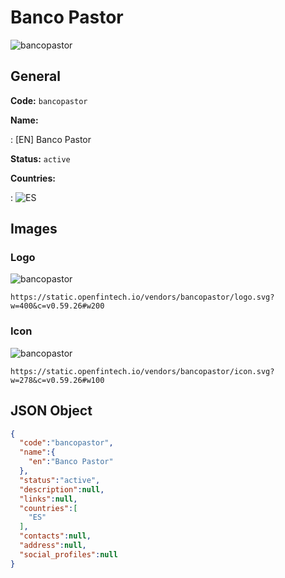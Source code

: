 
# Banco Pastor 
![bancopastor](https://static.openfintech.io/vendors/bancopastor/logo.svg?w=400&c=v0.59.26#w200)  

## General 
 
**Code:** `bancopastor` 
 
**Name:** 
 
:	[EN] Banco Pastor 
 
**Status:** `active` 
 
 
**Countries:** 
 
:	![ES](https://cdnjs.cloudflare.com/ajax/libs/flag-icon-css/3.3.0/flags/4x3/es.svg#w24)  

## Images 

### Logo 
 
![bancopastor](https://static.openfintech.io/vendors/bancopastor/logo.svg?w=400&c=v0.59.26#w200)  

```
https://static.openfintech.io/vendors/bancopastor/logo.svg?w=400&c=v0.59.26#w200
```  

### Icon 
 
![bancopastor](https://static.openfintech.io/vendors/bancopastor/icon.svg?w=278&c=v0.59.26#w100)  

```
https://static.openfintech.io/vendors/bancopastor/icon.svg?w=278&c=v0.59.26#w100
```  

## JSON Object 

```json
{
  "code":"bancopastor",
  "name":{
    "en":"Banco Pastor"
  },
  "status":"active",
  "description":null,
  "links":null,
  "countries":[
    "ES"
  ],
  "contacts":null,
  "address":null,
  "social_profiles":null
}
```  
